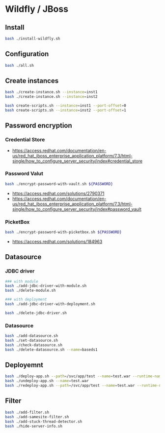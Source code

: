 # Wildfly / JBoss

## Install

```bash
bash ./install-wildfly.sh
```

## Configuration

```bash
bash ./all.sh
```

## Create instances

```bash
bash ./create-instance.sh --instance=inst1
bash ./create-instance.sh --instance=inst2

bash create-scripts.sh --instance=inst1 --port-offset=0
bash create-scripts.sh --instance=inst2 --port-offset=1
```

## Password encryption

### Credential Store

- https://access.redhat.com/documentation/en-us/red_hat_jboss_enterprise_application_platform/7.3/html-single/how_to_configure_server_security/index#credential_store

### Password Valut

```bash
bash ./encrypt-password-with-vault.sh ${PASSWORD}
```

- https://access.redhat.com/solutions/2790371
- https://access.redhat.com/documentation/en-us/red_hat_jboss_enterprise_application_platform/7.3/html-single/how_to_configure_server_security/index#password_vault

### PicketBox

```bash
bash ./encrypt-password-with-picketbox.sh ${PASSWORD}
```

- https://access.redhat.com/solutions/184963

## Datasource

### JDBC driver

```bash
### with module
bash ./add-jdbc-driver-with-module.sh
bash ./delete-module.sh

### with deployment
bash ./add-jdbc-driver-with-deployment.sh

bash ./delete-jdbc-driver.sh
```

### Datasource

```bash
bash ./add-datasource.sh
bash ./set-datasource.sh
bash ./check-datasource.sh
bash ./delete-datasource.sh --name=baseds1
```

## Deployemnt

```bash
bash ./deploy-app.sh --path=/svc/app/test --name=test.war --runtime-name=test.war
bash ./undeploy-app.sh --name=test.war
bash ./redeploy-app.sh --path=/svc/app/test --name=test.war --runtime-name=test.war
```

## Filter

```bash
bash ./add-filter.sh
bash ./add-samesite-filter.sh
bash ./add-stuck-thread-detector.sh
bash ./hide-server-info.sh
```
